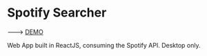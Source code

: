 # Spotify Searcher

---> <a href="https://spotify-searcher-react.vercel.app/">DEMO</a>

Web App built in ReactJS, consuming the Spotify API. Desktop only.
